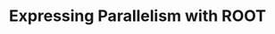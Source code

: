 ---
layout: default
title: Expressing Parallelism with ROOT
authors: Piparo, D. Tejedor, E. Guiraud, E. Ganis, G. Mato, P. Moneta, L. Valls Pla, X. and  Canal, P.
publication: Journal of Physics - Conference Series, Volume 898, Track 5 - Software Development
year: 2017
type: ROOT
doi: 10.1088/1742-6596/898/7/072022
---